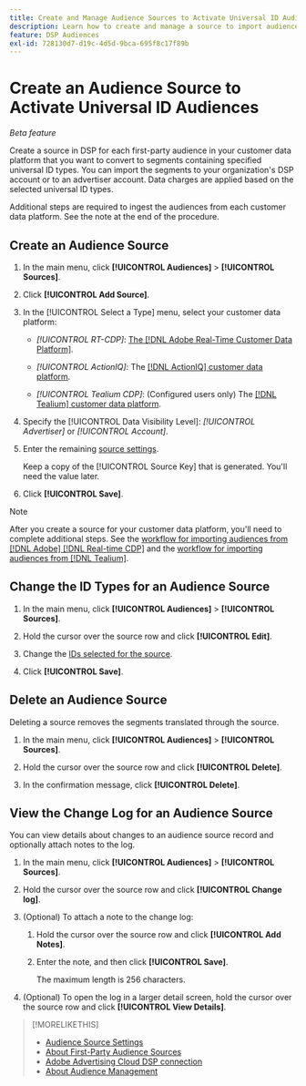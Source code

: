 ```yaml
---
title: Create and Manage Audience Sources to Activate Universal ID Audiences
description: Learn how to create and manage a source to import audiences from your customer data platform and convert them to segments containing universal IDs.
feature: DSP Audiences
exl-id: 728130d7-d19c-4d5d-9bca-695f8c17f89b
---
```

# Create an Audience Source to Activate Universal ID Audiences

*Beta feature*

Create a source in DSP for each first-party audience in your customer data platform that you want to convert to segments containing specified universal ID types. You can import the segments to your organization's DSP account or to an advertiser account. Data charges are applied based on the selected universal ID types.

Additional steps are required to ingest the audiences from each customer data platform. See the note at the end of the procedure.

## Create an Audience Source

1. In the main menu, click **[!UICONTROL Audiences]** > **[!UICONTROL Sources]**.

1. Click **[!UICONTROL Add Source]**.

1. In the [!UICONTROL Select a Type] menu, select your customer data platform:

   * *[!UICONTROL RT-CDP]*: [The [!DNL Adobe Real-Time Customer Data Platform]](source-about.md).

   * *[!UICONTROL ActionIQ]*: The [[!DNL ActionIQ] customer data platform](source-about.md).

   * *[!UICONTROL Tealium CDP]*: (Configured users only) The [[!DNL Tealium] customer data platform](source-about.md).

1. Specify the [!UICONTROL Data Visibility Level]: *[!UICONTROL Advertiser]* or *[!UICONTROL Account]*.

1. Enter the remaining [source settings](source-settings.md).

   Keep a copy of the [!UICONTROL Source Key] that is generated. You'll need the value later.

1. Click **[!UICONTROL Save]**.

>[!NOTE]
>
>After you create a source for your customer data platform, you'll need to complete additional steps. See the [workflow for importing audiences from [!DNL Adobe] [!DNL Real-time CDP]](source-adobe-rtcdp.md)<!-- the [activation workflow for [!DNL ActionIQ]](source-actioniq.md), --> and the [workflow for importing audiences from [!DNL Tealium]](source-tealium.md).

## Change the ID Types for an Audience Source

1. In the main menu, click **[!UICONTROL Audiences]** > **[!UICONTROL Sources]**.

1. Hold the cursor over the source row and click **[!UICONTROL Edit]**.

1. Change the [IDs selected for the source](source-settings.md).

1. Click **[!UICONTROL Save]**.

## Delete an Audience Source

Deleting a source removes the segments translated through the source.<!-- Will performance data for the segment still be available in any types of reports?  If yes, which? -->

1. In the main menu, click **[!UICONTROL Audiences]** > **[!UICONTROL Sources]**.

1. Hold the cursor over the source row and click **[!UICONTROL Delete]**.

1. In the confirmation message, click **[!UICONTROL Delete]**.

## View the Change Log for an Audience Source

You can view details about changes to an audience source record and optionally attach notes to the log.

1. In the main menu, click **[!UICONTROL Audiences]** > **[!UICONTROL Sources]**.

1. Hold the cursor over the source row and click **[!UICONTROL Change log]**.

1. (Optional) To attach a note to the change log:

   1. Hold the cursor over the source row and click **[!UICONTROL Add Notes]**.

   1. Enter the note, and then click **[!UICONTROL Save]**.

      The maximum length is 256 characters.

1. (Optional) To open the log in a larger detail screen, hold the cursor over the source row and click **[!UICONTROL View Details]**.

>[!MORELIKETHIS]
>
>* [Audience Source Settings](source-settings.md)
>* [About First-Party Audience Sources](source-about.md)
>* [Adobe Advertising Cloud DSP connection](https://experienceleague.adobe.com/docs/experience-platform/destinations/catalog/advertising/adobe-advertising-cloud-connection.html)
>* [About Audience Management](/help/dsp/audiences/audience-about.md)
